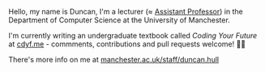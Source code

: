 Hello, my name is Duncan, I'm a lecturer (≈ [Assistant Professor](https://en.wikipedia.org/wiki/Assistant_professor)) in the Department of Computer Science at the University of Manchester. 

I'm currently writing an undergraduate textbook called *Coding Your Future* at [cdyf.me](https://www.cdyf.me/) - commments, contributions and pull requests welcome! 👨‍💻

There's more info on me at [manchester.ac.uk/staff/duncan.hull](https://personalpages.manchester.ac.uk/staff/duncan.hull/)
